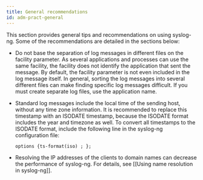 ```yaml
---
title: General recommendations
id: adm-pract-general
---
```


This section provides general tips and recommendations on using
syslog-ng. Some of the recommendations are detailed in the sections
below:

- Do not base the separation of log messages in different files on the
    facility parameter. As several applications and processes can use
    the same facility, the facility does not identify the application
    that sent the message. By default, the facility parameter is not
    even included in the log message itself. In general, sorting the log
    messages into several different files can make finding specific log
    messages difficult. If you must create separate log files, use the
    application name.

- Standard log messages include the local time of the sending host,
    without any time zone information. It is recommended to replace this
    timestamp with an ISODATE timestamp, because the ISODATE format
    includes the year and timezone as well. To convert all timestamps to
    the ISODATE format, include the following line in the syslog-ng
    configuration file:

    ```config
    options {ts-format(iso) ; };
    ```

- Resolving the IP addresses of the clients to domain names can
    decrease the performance of syslog-ng. For details, see
    [[Using name resolution in syslog-ng]].
